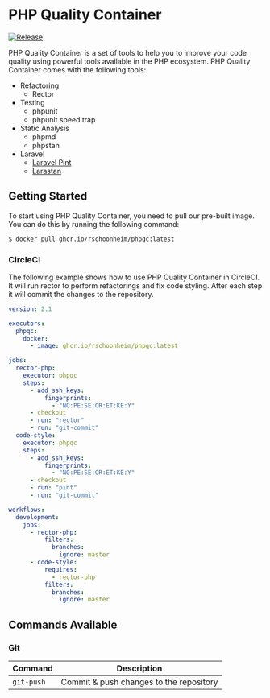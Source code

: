 # PHP Quality Container

[![Release](https://github.com/rschoonheim/phpqc/actions/workflows/docker-image.yml/badge.svg)](https://github.com/rschoonheim/phpqc/actions/workflows/docker-image.yml)


PHP Quality Container is a set of tools to help you to improve your code quality using
powerful tools available in the PHP ecosystem. PHP Quality Container comes with the following 
tools:

* Refactoring
  * Rector
* Testing
  * phpunit
  * phpunit speed trap
* Static Analysis
  * phpmd
  * phpstan
* Laravel
  * [Laravel Pint](https://laravel.com/docs/9.x/pint)
  * [Larastan](https://github.com/nunomaduro/larastan)

## Getting Started
To start using PHP Quality Container, you need to 
pull our pre-built image. You can do this by running the following command:

```bash
$ docker pull ghcr.io/rschoonheim/phpqc:latest
```

### CircleCI
The following example shows how to use PHP Quality Container in CircleCI. It will run
rector to perform refactorings and fix code styling. After each step
it will commit the changes to the repository.

```yaml
version: 2.1

executors:
  phpqc:
    docker:
      - image: ghcr.io/rschoonheim/phpqc:latest

jobs:
  rector-php:
    executor: phpqc
    steps:
      - add_ssh_keys:
          fingerprints:
            - "NO:PE:SE:CR:ET:KE:Y"
      - checkout
      - run: "rector"
      - run: "git-commit"
  code-style:
    executor: phpqc
    steps:
      - add_ssh_keys:
          fingerprints:
            - "NO:PE:SE:CR:ET:KE:Y"
      - checkout
      - run: "pint"
      - run: "git-commit"

workflows:
  development:
    jobs:
      - rector-php:
          filters:
            branches:
              ignore: master
      - code-style:
          requires:
            - rector-php
          filters:
            branches:
              ignore: master
```

## Commands Available

### Git
| Command    | Description                             |
|------------|-----------------------------------------|
| `git-push` | Commit & push changes to the repository |






